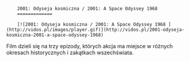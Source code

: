 
        2001: Odyseja kosmiczna / 2001: A Space Odyssey 1968 
        =============
        
        [![2001: Odyseja kosmiczna / 2001: A Space Odyssey 1968 ](http://vidos.pl/images/player.gif)](http://vidos.pl/2001-odyseja-kosmiczna-2001-a-space-odyssey-1968)
        
        
 Film dzieli się na trzy epizody, których akcja ma miejsce w różnych okresach historycznych i zakątkach wszechświata.
    